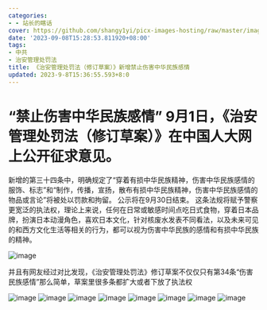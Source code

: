 ```yaml
---
categories:
- - 站长的瞎话
cover: https://github.com/shangy1yi/picx-images-hosting/raw/master/image.4lcr8g5xlbe0.webp
date: '2023-09-08T15:28:53.811920+08:00'
tags:
- 中共
- 治安管理处罚法
title: 《治安管理处罚法（修订草案）》新增禁止伤害中华民族感情
updated: 2023-9-8T15:36:55.593+8:0
---
```

# “禁止伤害中华民族感情” 9月1日，《治安管理处罚法（修订草案）》在中国人大网上公开征求意见。

新增的第三十四条中，明确规定了“穿着有损中华民族精神，伤害中华民族感情的服饰、标志”和“制作，传播，宣扬，散布有损中华民族精神，伤害中华民族感情的物品或言论”将被处以罚款和拘留。 公示将在9月30日结束。 这条法规将赋予警察更宽泛的执法权，理论上来说，任何在日常或敏感时间点吃日式食物，穿着日本品牌，扮演日本动漫角色，喜欢日本文化，针对核废水发表不同看法，以及未来可见的和西方文化生活等相关的行为，都可以视为伤害中华民族的感情和有损中华民族的精神。

<img src="https://github.com/shangy1yi/picx-images-hosting/raw/master/image.5xiwkb7lxs40.webp" alt="image" />

并且有网友经过对比发现，《治安管理处罚法》修订草案不仅仅只有第34条“伤害民族感情”那么简单，草案里很多条都扩大或者下放了执法权

<img src="https://github.com/shangy1yi/picx-images-hosting/raw/master/image.37m6sfgh8rc0.webp" alt="image" />

<img src="https://github.com/shangy1yi/picx-images-hosting/raw/master/image.2vw9hdl3qmk.webp" alt="image" />

<img src="https://github.com/shangy1yi/picx-images-hosting/raw/master/image.5f2nqnezw3c.webp" alt="image" />

<img src="https://github.com/shangy1yi/picx-images-hosting/raw/master/image.1zukfmaz8l8g.webp" alt="image" />

<img src="https://github.com/shangy1yi/picx-images-hosting/raw/master/image.2wjlts6k06o0.webp" alt="image" />

<img src="https://github.com/shangy1yi/picx-images-hosting/raw/master/image.5rtpefdmqq80.webp" alt="image" />

<img src="https://github.com/shangy1yi/picx-images-hosting/raw/master/image.2l5sro4wl4s0.webp" alt="image" />

<img src="https://github.com/shangy1yi/picx-images-hosting/raw/master/image.643pksopb0w0.webp" alt="image" />
